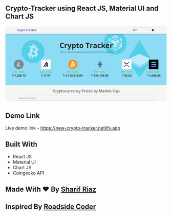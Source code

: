 ## Crypto-Tracker using React JS, Material UI and Chart JS

![alt text](https://github.com/sharifriaz57/crypto-tracker/blob/main/public/screenshot.png?raw=true)

## Demo Link
Live demo link - <a name="tag">https://new-crypto-tracker.netlify.app</a>

## Built With
* React JS
* Material UI
* Chart JS
* Coingecko API

## Made With ❤️ By [Sharif Riaz](https://github.com/sharifriaz57)
## Inspired By [Roadside Coder](https://github.com/piyush-eon/react-crypto-tracker)
